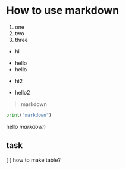# How to use markdown
1. one
2. two
3. three

+ hi
- hello
- hello
+ hi2
- hello2

> markdown

```python
print("markdown")
```

hello *markdown*

## task

[ ] how to make table?
